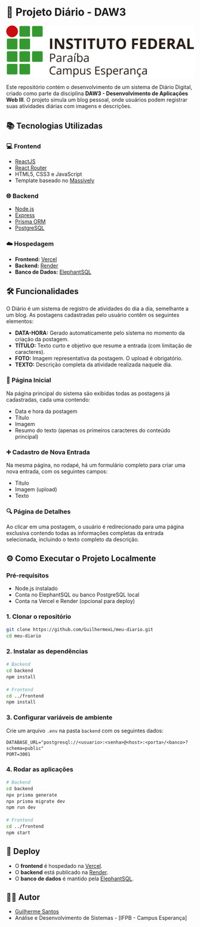 # 📝 Projeto Diário - DAW3

<p align="center">
  <img src="./images/ifpb-esp.png" alt="IFPB">
</p>

Este repositório contém o desenvolvimento de um sistema de Diário Digital, criado como parte da disciplina **DAW3 - Desenvolvimento de Aplicações Web III**. O projeto simula um blog pessoal, onde usuários podem registrar suas atividades diárias com imagens e descrições.

## 📚 Tecnologias Utilizadas

### 💻 Frontend

- [ReactJS](https://reactjs.org/)
- [React Router](https://reactrouter.com/)
- HTML5, CSS3 e JavaScript
- Template baseado no [Massively](https://html5up.net/massively)

### 🌐 Backend

- [Node.js](https://nodejs.org/)
- [Express](https://expressjs.com/)
- [Prisma ORM](https://www.prisma.io/)
- [PostgreSQL](https://www.postgresql.org/)

### ☁️ Hospedagem

- **Frontend:** [Vercel](https://vercel.com/)
- **Backend:** [Render](https://render.com/)
- **Banco de Dados:** [ElephantSQL](https://www.elephantsql.com/)

## 🛠️ Funcionalidades

O Diário é um sistema de registro de atividades do dia a dia, semelhante a um blog. As postagens cadastradas pelo usuário contêm os seguintes elementos:

- **DATA-HORA:** Gerado automaticamente pelo sistema no momento da criação da postagem.
- **TÍTULO:** Texto curto e objetivo que resume a entrada (com limitação de caracteres).
- **FOTO:** Imagem representativa da postagem. O upload é obrigatório.
- **TEXTO:** Descrição completa da atividade realizada naquele dia.

### 📄 Página Inicial

Na página principal do sistema são exibidas todas as postagens já cadastradas, cada uma contendo:

- Data e hora da postagem
- Título
- Imagem
- Resumo do texto (apenas os primeiros caracteres do conteúdo principal)

### ➕ Cadastro de Nova Entrada

Na mesma página, no rodapé, há um formulário completo para criar uma nova entrada, com os seguintes campos:

- Título
- Imagem (upload)
- Texto

### 🔍 Página de Detalhes

Ao clicar em uma postagem, o usuário é redirecionado para uma página exclusiva contendo todas as informações completas da entrada selecionada, incluindo o texto completo da descrição.


## ⚙️ Como Executar o Projeto Localmente

### Pré-requisitos

- Node.js instalado
- Conta no ElephantSQL ou banco PostgreSQL local
- Conta na Vercel e Render (opcional para deploy)

### 1. Clonar o repositório

```bash
git clone https://github.com/GuilhermexL/meu-diario.git
cd meu-diario
```

### 2. Instalar as dependências

```bash
# Backend
cd backend
npm install

# Frontend
cd ../frontend
npm install
```

### 3. Configurar variáveis de ambiente

Crie um arquivo `.env` na pasta `backend` com os seguintes dados:

```
DATABASE_URL="postgresql://<usuario>:<senha>@<host>:<porta>/<banco>?schema=public"
PORT=3001
```

### 4. Rodar as aplicações

```bash
# Backend
cd backend
npx prisma generate
npx prisma migrate dev
npm run dev

# Frontend
cd ../frontend
npm start
```

## 🚀 Deploy

- O **frontend** é hospedado na [Vercel](https://vercel.com/).
- O **backend** está publicado na [Render](https://render.com/).
- O **banco de dados** é mantido pela [ElephantSQL](https://www.elephantsql.com/).

## 👨‍💻 Autor

- [Guilherme Santos](https://www.linkedin.com/in/guilhermee-santos/)
- Análise e Desenvolvimento de Sistemas - [IFPB - Campus Esperança]